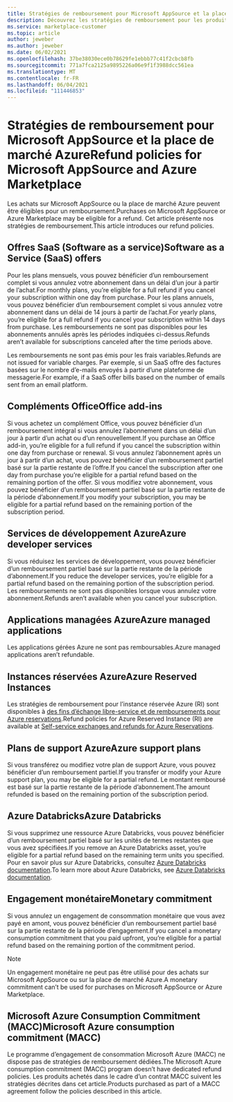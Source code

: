 ```yaml
---
title: Stratégies de remboursement pour Microsoft AppSource et la place de marché Azure
description: Découvrez les stratégies de remboursement pour les produits vendus sur Microsoft AppSource et la place de marché Azure
ms.service: marketplace-customer
ms.topic: article
author: jeweber
ms.author: jeweber
ms.date: 06/02/2021
ms.openlocfilehash: 37be38030ece0b78629fe1ebbb77c41f2cbcb8fb
ms.sourcegitcommit: 771a7fca2125a9895226a06e9f1f3988dcc561ea
ms.translationtype: MT
ms.contentlocale: fr-FR
ms.lasthandoff: 06/04/2021
ms.locfileid: "111446853"
---
```

# <a name="refund-policies-for-microsoft-appsource-and-azure-marketplace"></a><span data-ttu-id="3bd18-103">Stratégies de remboursement pour Microsoft AppSource et la place de marché Azure</span><span class="sxs-lookup"><span data-stu-id="3bd18-103">Refund policies for Microsoft AppSource and Azure Marketplace</span></span>

<span data-ttu-id="3bd18-104">Les achats sur Microsoft AppSource ou la place de marché Azure peuvent être éligibles pour un remboursement.</span><span class="sxs-lookup"><span data-stu-id="3bd18-104">Purchases on Microsoft AppSource or Azure Marketplace may be eligible for a refund.</span></span> <span data-ttu-id="3bd18-105">Cet article présente nos stratégies de remboursement.</span><span class="sxs-lookup"><span data-stu-id="3bd18-105">This article introduces our refund policies.</span></span>

## <a name="software-as-a-service-saas-offers"></a><span data-ttu-id="3bd18-106">Offres SaaS (Software as a service)</span><span class="sxs-lookup"><span data-stu-id="3bd18-106">Software as a Service (SaaS) offers</span></span>

<span data-ttu-id="3bd18-107">Pour les plans mensuels, vous pouvez bénéficier d’un remboursement complet si vous annulez votre abonnement dans un délai d’un jour à partir de l’achat.</span><span class="sxs-lookup"><span data-stu-id="3bd18-107">For monthly plans, you’re eligible for a full refund if you cancel your subscription within one day from purchase.</span></span> <span data-ttu-id="3bd18-108">Pour les plans annuels, vous pouvez bénéficier d’un remboursement complet si vous annulez votre abonnement dans un délai de 14 jours à partir de l’achat.</span><span class="sxs-lookup"><span data-stu-id="3bd18-108">For yearly plans, you’re eligible for a full refund if you cancel your subscription within 14 days from purchase.</span></span> <span data-ttu-id="3bd18-109">Les remboursements ne sont pas disponibles pour les abonnements annulés après les périodes indiquées ci-dessus.</span><span class="sxs-lookup"><span data-stu-id="3bd18-109">Refunds aren’t available for subscriptions canceled after the time periods above.</span></span>

<span data-ttu-id="3bd18-110">Les remboursements ne sont pas émis pour les frais variables.</span><span class="sxs-lookup"><span data-stu-id="3bd18-110">Refunds are not issued for variable charges.</span></span> <span data-ttu-id="3bd18-111">Par exemple, si un SaaS offre des factures basées sur le nombre d’e-mails envoyés à partir d’une plateforme de messagerie.</span><span class="sxs-lookup"><span data-stu-id="3bd18-111">For example, if a SaaS offer bills based on the number of emails sent from an email platform.</span></span>

## <a name="office-add-ins"></a><span data-ttu-id="3bd18-112">Compléments Office</span><span class="sxs-lookup"><span data-stu-id="3bd18-112">Office add-ins</span></span>

<span data-ttu-id="3bd18-113">Si vous achetez un complément Office, vous pouvez bénéficier d’un remboursement intégral si vous annulez l’abonnement dans un délai d’un jour à partir d’un achat ou d’un renouvellement.</span><span class="sxs-lookup"><span data-stu-id="3bd18-113">If you purchase an Office add-in, you’re eligible for a full refund if you cancel the subscription within one day from purchase or renewal.</span></span> <span data-ttu-id="3bd18-114">Si vous annulez l’abonnement après un jour à partir d’un achat, vous pouvez bénéficier d’un remboursement partiel basé sur la partie restante de l’offre.</span><span class="sxs-lookup"><span data-stu-id="3bd18-114">If you cancel the subscription after one day from purchase you’re eligible for a partial refund based on the remaining portion of the offer.</span></span> <span data-ttu-id="3bd18-115">Si vous modifiez votre abonnement, vous pouvez bénéficier d’un remboursement partiel basé sur la partie restante de la période d’abonnement.</span><span class="sxs-lookup"><span data-stu-id="3bd18-115">If you modify your subscription, you may be eligible for a partial refund based on the remaining portion of the subscription period.</span></span>

## <a name="azure-developer-services"></a><span data-ttu-id="3bd18-116">Services de développement Azure</span><span class="sxs-lookup"><span data-stu-id="3bd18-116">Azure developer services</span></span>

<span data-ttu-id="3bd18-117">Si vous réduisez les services de développement, vous pouvez bénéficier d’un remboursement partiel basé sur la partie restante de la période d’abonnement.</span><span class="sxs-lookup"><span data-stu-id="3bd18-117">If you reduce the developer services, you’re eligible for a partial refund based on the remaining portion of the subscription period.</span></span> <span data-ttu-id="3bd18-118">Les remboursements ne sont pas disponibles lorsque vous annulez votre abonnement.</span><span class="sxs-lookup"><span data-stu-id="3bd18-118">Refunds aren’t available when you cancel your subscription.</span></span>

## <a name="azure-managed-applications"></a><span data-ttu-id="3bd18-119">Applications managées Azure</span><span class="sxs-lookup"><span data-stu-id="3bd18-119">Azure managed applications</span></span>

<span data-ttu-id="3bd18-120">Les applications gérées Azure ne sont pas remboursables.</span><span class="sxs-lookup"><span data-stu-id="3bd18-120">Azure managed applications aren’t refundable.</span></span>

## <a name="azure-reserved-instances"></a><span data-ttu-id="3bd18-121">Instances réservées Azure</span><span class="sxs-lookup"><span data-stu-id="3bd18-121">Azure Reserved Instances</span></span>

<span data-ttu-id="3bd18-122">Les stratégies de remboursement pour l’instance réservée Azure (RI) sont disponibles à [des fins d’échange libre-service et de remboursements pour Azure reservations](/azure/cost-management-billing/reservations/exchange-and-refund-azure-reservations).</span><span class="sxs-lookup"><span data-stu-id="3bd18-122">Refund policies for Azure Reserved Instance (RI) are available at [Self-service exchanges and refunds for Azure Reservations](/azure/cost-management-billing/reservations/exchange-and-refund-azure-reservations).</span></span>

## <a name="azure-support-plans"></a><span data-ttu-id="3bd18-123">Plans de support Azure</span><span class="sxs-lookup"><span data-stu-id="3bd18-123">Azure support plans</span></span>

<span data-ttu-id="3bd18-124">Si vous transférez ou modifiez votre plan de support Azure, vous pouvez bénéficier d’un remboursement partiel.</span><span class="sxs-lookup"><span data-stu-id="3bd18-124">If you transfer or modify your Azure support plan, you may be eligible for a partial refund.</span></span> <span data-ttu-id="3bd18-125">Le montant remboursé est basé sur la partie restante de la période d’abonnement.</span><span class="sxs-lookup"><span data-stu-id="3bd18-125">The amount refunded is based on the remaining portion of the subscription period.</span></span>

## <a name="azure-databricks"></a><span data-ttu-id="3bd18-126">Azure Databricks</span><span class="sxs-lookup"><span data-stu-id="3bd18-126">Azure Databricks</span></span>

<span data-ttu-id="3bd18-127">Si vous supprimez une ressource Azure Databricks, vous pouvez bénéficier d’un remboursement partiel basé sur les unités de termes restantes que vous avez spécifiées.</span><span class="sxs-lookup"><span data-stu-id="3bd18-127">If you remove an Azure Databricks asset, you’re eligible for a partial refund based on the remaining term units you specified.</span></span> <span data-ttu-id="3bd18-128">Pour en savoir plus sur Azure Databricks, consultez [Azure Databricks documentation](/azure/databricks).</span><span class="sxs-lookup"><span data-stu-id="3bd18-128">To learn more about Azure Databricks, see [Azure Databricks documentation](/azure/databricks).</span></span>

## <a name="monetary-commitment"></a><span data-ttu-id="3bd18-129">Engagement monétaire</span><span class="sxs-lookup"><span data-stu-id="3bd18-129">Monetary commitment</span></span>

<span data-ttu-id="3bd18-130">Si vous annulez un engagement de consommation monétaire que vous avez payé en amont, vous pouvez bénéficier d’un remboursement partiel basé sur la partie restante de la période d’engagement.</span><span class="sxs-lookup"><span data-stu-id="3bd18-130">If you cancel a monetary consumption commitment that you paid upfront, you’re eligible for a partial refund based on the remaining portion of the commitment period.</span></span>

> [!NOTE]
> <span data-ttu-id="3bd18-131">Un engagement monétaire ne peut pas être utilisé pour des achats sur Microsoft AppSource ou sur la place de marché Azure.</span><span class="sxs-lookup"><span data-stu-id="3bd18-131">A monetary commitment can’t be used for purchases on Microsoft AppSource or Azure Marketplace.</span></span>

## <a name="microsoft-azure-consumption-commitment-macc"></a><span data-ttu-id="3bd18-132">Microsoft Azure Consumption Commitment (MACC)</span><span class="sxs-lookup"><span data-stu-id="3bd18-132">Microsoft Azure consumption commitment (MACC)</span></span>

<span data-ttu-id="3bd18-133">Le programme d’engagement de consommation Microsoft Azure (MACC) ne dispose pas de stratégies de remboursement dédiées.</span><span class="sxs-lookup"><span data-stu-id="3bd18-133">The Microsoft Azure consumption commitment (MACC) program doesn’t have dedicated refund policies.</span></span> <span data-ttu-id="3bd18-134">Les produits achetés dans le cadre d’un contrat MACC suivent les stratégies décrites dans cet article.</span><span class="sxs-lookup"><span data-stu-id="3bd18-134">Products purchased as part of a MACC agreement follow the policies described in this article.</span></span>

